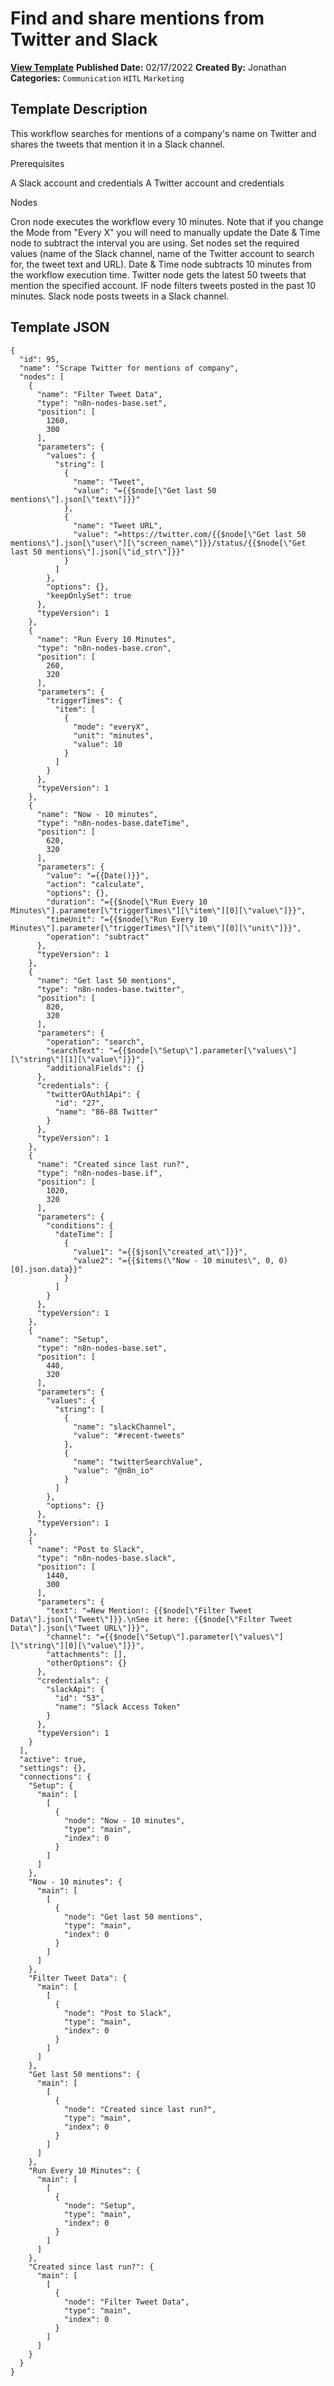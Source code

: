 # Find and share mentions from Twitter and Slack

**[View Template](https://n8n.io/workflows/1464-/)**  **Published Date:** 02/17/2022  **Created By:** Jonathan  **Categories:** `Communication` `HITL` `Marketing`  

## Template Description

This workflow searches for mentions of a company's name on Twitter and shares the tweets that mention it in a Slack channel.

Prerequisites

A Slack account and credentials
A Twitter account and credentials

Nodes

Cron node executes the workflow every 10 minutes. Note that if you change the Mode from "Every X" you will need to manually update the Date & Time node to subtract the interval you are using.
Set nodes set the required values (name of the Slack channel, name of the Twitter account to search for, the tweet text and URL).
Date & Time node subtracts 10 minutes from the workflow execution time.
Twitter node gets the latest 50 tweets that mention the specified account.
IF node filters tweets posted in the past 10 minutes.
Slack node posts tweets in a Slack channel.

## Template JSON

```
{
  "id": 95,
  "name": "Scrape Twitter for mentions of company",
  "nodes": [
    {
      "name": "Filter Tweet Data",
      "type": "n8n-nodes-base.set",
      "position": [
        1260,
        300
      ],
      "parameters": {
        "values": {
          "string": [
            {
              "name": "Tweet",
              "value": "={{$node[\"Get last 50 mentions\"].json[\"text\"]}}"
            },
            {
              "name": "Tweet URL",
              "value": "=https://twitter.com/{{$node[\"Get last 50 mentions\"].json[\"user\"][\"screen_name\"]}}/status/{{$node[\"Get last 50 mentions\"].json[\"id_str\"]}}"
            }
          ]
        },
        "options": {},
        "keepOnlySet": true
      },
      "typeVersion": 1
    },
    {
      "name": "Run Every 10 Minutes",
      "type": "n8n-nodes-base.cron",
      "position": [
        260,
        320
      ],
      "parameters": {
        "triggerTimes": {
          "item": [
            {
              "mode": "everyX",
              "unit": "minutes",
              "value": 10
            }
          ]
        }
      },
      "typeVersion": 1
    },
    {
      "name": "Now - 10 minutes",
      "type": "n8n-nodes-base.dateTime",
      "position": [
        620,
        320
      ],
      "parameters": {
        "value": "={{Date()}}",
        "action": "calculate",
        "options": {},
        "duration": "={{$node[\"Run Every 10 Minutes\"].parameter[\"triggerTimes\"][\"item\"][0][\"value\"]}}",
        "timeUnit": "={{$node[\"Run Every 10 Minutes\"].parameter[\"triggerTimes\"][\"item\"][0][\"unit\"]}}",
        "operation": "subtract"
      },
      "typeVersion": 1
    },
    {
      "name": "Get last 50 mentions",
      "type": "n8n-nodes-base.twitter",
      "position": [
        820,
        320
      ],
      "parameters": {
        "operation": "search",
        "searchText": "={{$node[\"Setup\"].parameter[\"values\"][\"string\"][1][\"value\"]}}",
        "additionalFields": {}
      },
      "credentials": {
        "twitterOAuth1Api": {
          "id": "27",
          "name": "86-88 Twitter"
        }
      },
      "typeVersion": 1
    },
    {
      "name": "Created since last run?",
      "type": "n8n-nodes-base.if",
      "position": [
        1020,
        320
      ],
      "parameters": {
        "conditions": {
          "dateTime": [
            {
              "value1": "={{$json[\"created_at\"]}}",
              "value2": "={{$items(\"Now - 10 minutes\", 0, 0)[0].json.data}}"
            }
          ]
        }
      },
      "typeVersion": 1
    },
    {
      "name": "Setup",
      "type": "n8n-nodes-base.set",
      "position": [
        440,
        320
      ],
      "parameters": {
        "values": {
          "string": [
            {
              "name": "slackChannel",
              "value": "#recent-tweets"
            },
            {
              "name": "twitterSearchValue",
              "value": "@n8n_io"
            }
          ]
        },
        "options": {}
      },
      "typeVersion": 1
    },
    {
      "name": "Post to Slack",
      "type": "n8n-nodes-base.slack",
      "position": [
        1440,
        300
      ],
      "parameters": {
        "text": "=New Mention!: {{$node[\"Filter Tweet Data\"].json[\"Tweet\"]}}.\nSee it here: {{$node[\"Filter Tweet Data\"].json[\"Tweet URL\"]}}",
        "channel": "={{$node[\"Setup\"].parameter[\"values\"][\"string\"][0][\"value\"]}}",
        "attachments": [],
        "otherOptions": {}
      },
      "credentials": {
        "slackApi": {
          "id": "53",
          "name": "Slack Access Token"
        }
      },
      "typeVersion": 1
    }
  ],
  "active": true,
  "settings": {},
  "connections": {
    "Setup": {
      "main": [
        [
          {
            "node": "Now - 10 minutes",
            "type": "main",
            "index": 0
          }
        ]
      ]
    },
    "Now - 10 minutes": {
      "main": [
        [
          {
            "node": "Get last 50 mentions",
            "type": "main",
            "index": 0
          }
        ]
      ]
    },
    "Filter Tweet Data": {
      "main": [
        [
          {
            "node": "Post to Slack",
            "type": "main",
            "index": 0
          }
        ]
      ]
    },
    "Get last 50 mentions": {
      "main": [
        [
          {
            "node": "Created since last run?",
            "type": "main",
            "index": 0
          }
        ]
      ]
    },
    "Run Every 10 Minutes": {
      "main": [
        [
          {
            "node": "Setup",
            "type": "main",
            "index": 0
          }
        ]
      ]
    },
    "Created since last run?": {
      "main": [
        [
          {
            "node": "Filter Tweet Data",
            "type": "main",
            "index": 0
          }
        ]
      ]
    }
  }
}
```
